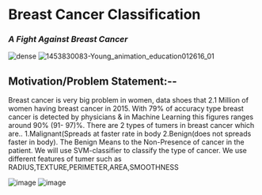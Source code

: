 # Breast Cancer Classification

### ***A Fight Against Breast Cancer***


![dense](https://user-images.githubusercontent.com/47801267/70297741-38876a80-1815-11ea-8c68-4dd29639ab50.gif)
![1453830083-Young_animation_education012616_01](https://user-images.githubusercontent.com/47801267/70297761-4937e080-1815-11ea-858b-57ef9f50710f.gif)

## Motivation/Problem Statement:--
Breast cancer is very big problem in women, data shoes that 2.1 Million of women having breast cancer in 2015.
With 79% of accuracy type breast cancer is detected by physicians & in Machine Learning this figures ranges around 90% 
(91-  97)%.
There are 2 types of tumers in breast cancer which are.. 1.Malignant(Spreads at faster rate in body  2.Benign(does not spreads faster in body).
The Benign Means to the Non-Presence of cancer in the patient.
We will use SVM-classifier to classify the type of cancer.
We use different features of tumer such as RADIUS,TEXTURE,PERIMETER,AREA,SMOOTHNESS


![image](https://user-images.githubusercontent.com/47801267/70298790-d16bb500-1818-11ea-9875-e88413a16372.png)
![image](https://user-images.githubusercontent.com/47801267/70298854-1b549b00-1819-11ea-9a98-25bba3481fae.png)
